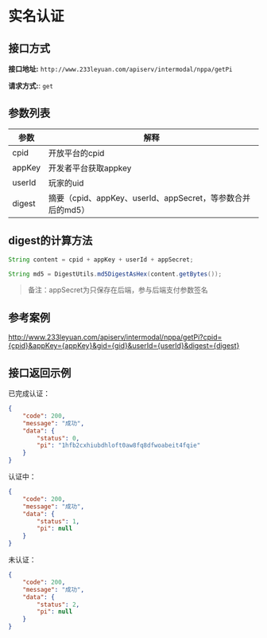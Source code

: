 # 实名认证

## 接口方式

**接口地址:** `http://www.233leyuan.com/apiserv/intermodal/nppa/getPi` 

**请求方式:**: `get` 

## 参数列表

| 参数   | 解释                                                         |
| ------ | ------------------------------------------------------------ |
| cpid   | 开放平台的cpid                                                       |
| appKey | 开发者平台获取appkey                                              |
| userId | 玩家的uid                                                       |
| digest | 摘要（cpid、appKey、userId、appSecret，等参数合并后的md5） |

## digest的计算方法

```java
String content = cpid + appKey + userId + appSecret;

String md5 = DigestUtils.md5DigestAsHex(content.getBytes());
```

> 备注：appSecret为只保存在后端，参与后端支付参数签名

## 参考案例

http://www.233leyuan.com/apiserv/intermodal/nppa/getPi?cpid={cpid}&appKey={appKey}&gid={gid}&userId={userId}&digest={digest}

## 接口返回示例

已完成认证：

```JSON
{
    "code": 200,
    "message": "成功",
    "data": {
        "status": 0,
        "pi": "1hfb2cxhiubdhloft0aw8fq8dfwoabeit4fqie"
    }
}
```

认证中：

```JSON
{
    "code": 200,
    "message": "成功",
    "data": {
        "status": 1,
        "pi": null
    }
}
```

未认证：

```JSON
{
    "code": 200,
    "message": "成功",
    "data": {
        "status": 2,
        "pi": null
    }
}
```
